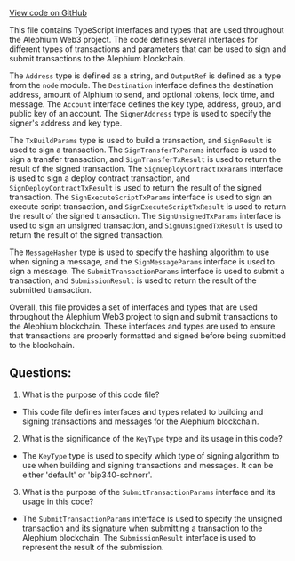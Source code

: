 [View code on GitHub](https://github.com/alephium/alephium-web3/packages/web3/src/signer/types.ts)

This file contains TypeScript interfaces and types that are used throughout the Alephium Web3 project. The code defines several interfaces for different types of transactions and parameters that can be used to sign and submit transactions to the Alephium blockchain.

The `Address` type is defined as a string, and `OutputRef` is defined as a type from the `node` module. The `Destination` interface defines the destination address, amount of Alphium to send, and optional tokens, lock time, and message. The `Account` interface defines the key type, address, group, and public key of an account. The `SignerAddress` type is used to specify the signer's address and key type.

The `TxBuildParams` type is used to build a transaction, and `SignResult` is used to sign a transaction. The `SignTransferTxParams` interface is used to sign a transfer transaction, and `SignTransferTxResult` is used to return the result of the signed transaction. The `SignDeployContractTxParams` interface is used to sign a deploy contract transaction, and `SignDeployContractTxResult` is used to return the result of the signed transaction. The `SignExecuteScriptTxParams` interface is used to sign an execute script transaction, and `SignExecuteScriptTxResult` is used to return the result of the signed transaction. The `SignUnsignedTxParams` interface is used to sign an unsigned transaction, and `SignUnsignedTxResult` is used to return the result of the signed transaction.

The `MessageHasher` type is used to specify the hashing algorithm to use when signing a message, and the `SignMessageParams` interface is used to sign a message. The `SubmitTransactionParams` interface is used to submit a transaction, and `SubmissionResult` is used to return the result of the submitted transaction.

Overall, this file provides a set of interfaces and types that are used throughout the Alephium Web3 project to sign and submit transactions to the Alephium blockchain. These interfaces and types are used to ensure that transactions are properly formatted and signed before being submitted to the blockchain.
## Questions: 
 1. What is the purpose of this code file?
- This code file defines interfaces and types related to building and signing transactions and messages for the Alephium blockchain.

2. What is the significance of the `KeyType` type and its usage in this code?
- The `KeyType` type is used to specify which type of signing algorithm to use when building and signing transactions and messages. It can be either 'default' or 'bip340-schnorr'.

3. What is the purpose of the `SubmitTransactionParams` interface and its usage in this code?
- The `SubmitTransactionParams` interface is used to specify the unsigned transaction and its signature when submitting a transaction to the Alephium blockchain. The `SubmissionResult` interface is used to represent the result of the submission.